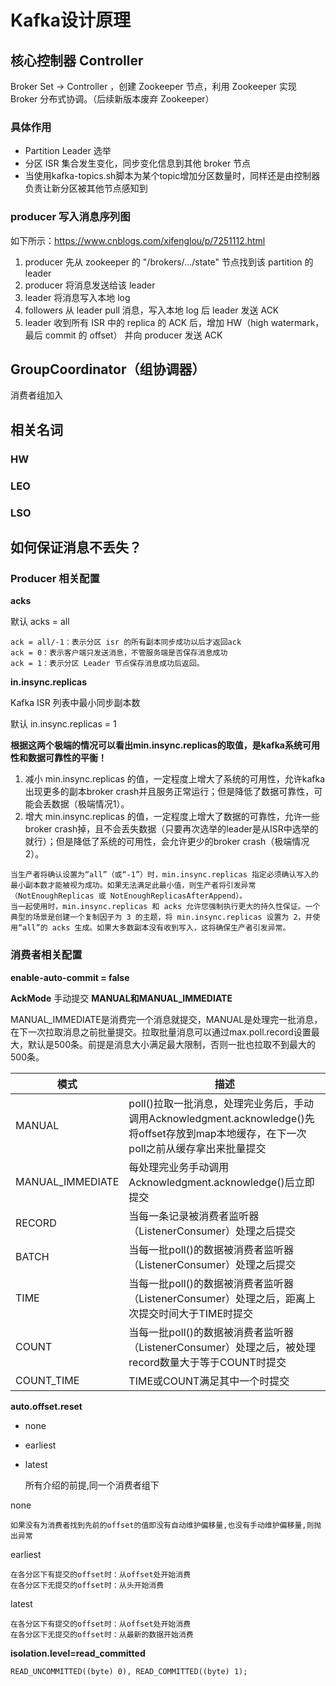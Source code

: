 # Kafka设计原理

## 核心控制器 Controller

Broker Set -> Controller ，创建 Zookeeper 节点，利用 Zookeeper 实现 Broker 分布式协调。（后续新版本废弃 Zookeeper）

### 具体作用

* Partition Leader 选举
* 分区 ISR 集合发生变化，同步变化信息到其他 broker 节点
* 当使用kafka-topics.sh脚本为某个topic增加分区数量时，同样还是由控制器负责让新分区被其他节点感知到

### producer 写入消息序列图
如下所示：https://www.cnblogs.com/xifenglou/p/7251112.html
1. producer 先从 zookeeper 的 "/brokers/.../state" 节点找到该 partition 的 leader
2. producer 将消息发送给该 leader
3. leader 将消息写入本地 log
4. followers 从 leader pull 消息，写入本地 log 后 leader 发送 ACK
5. leader 收到所有 ISR 中的 replica 的 ACK 后，增加 HW（high watermark，最后 commit 的 offset） 并向 producer 发送 ACK

## GroupCoordinator（组协调器）

消费者组加入

## 相关名词

### HW

### LEO

### LSO



## 如何保证消息不丢失？

### Producer 相关配置

**acks**

默认 acks = all

```
ack = all/-1：表示分区 isr 的所有副本同步成功以后才返回ack
ack = 0：表示客户端只发送消息，不管服务端是否保存消息成功
ack = 1：表示分区 Leader 节点保存消息成功后返回。
```



**in.insync.replicas**

Kafka ISR 列表中最小同步副本数

默认 in.insync.replicas = 1

**根据这两个极端的情况可以看出min.insync.replicas的取值，是kafka系统可用性和数据可靠性的平衡！**

1. 减小 min.insync.replicas 的值，一定程度上增大了系统的可用性，允许kafka出现更多的副本broker crash并且服务正常运行；但是降低了数据可靠性，可能会丢数据（极端情况1）。
2. 增大 min.insync.replicas 的值，一定程度上增大了数据的可靠性，允许一些broker crash掉，且不会丢失数据（只要再次选举的leader是从ISR中选举的就行）；但是降低了系统的可用性，会允许更少的broker crash（极端情况2）。

```
当生产者将确认设置为“all”（或“-1”）时，min.insync.replicas 指定必须确认写入的最小副本数才能被视为成功。如果无法满足此最小值，则生产者将引发异常（NotEnoughReplicas 或 NotEnoughReplicasAfterAppend）。
当一起使用时，min.insync.replicas 和 acks 允许您强制执行更大的持久性保证。一个典型的场景是创建一个复制因子为 3 的主题，将 min.insync.replicas 设置为 2，并使用“all”的 acks 生成。如果大多数副本没有收到写入，这将确保生产者引发异常。
```

### 消费者相关配置

**enable-auto-commit = false**

**AckMode** 手动提交 **MANUAL和MANUAL_IMMEDIATE**

MANUAL_IMMEDIATE是消费完一个消息就提交，MANUAL是处理完一批消息，在下一次拉取消息之前批量提交。拉取批量消息可以通过max.poll.record设置最大，默认是500条。前提是消息大小满足最大限制，否则一批也拉取不到最大的500条。

| 模式             | 描述                                                         |
| ---------------- | ------------------------------------------------------------ |
| MANUAL           | poll()拉取一批消息，处理完业务后，手动调用Acknowledgment.acknowledge()先将offset存放到map本地缓存，在下一次poll之前从缓存拿出来批量提交 |
| MANUAL_IMMEDIATE | 每处理完业务手动调用Acknowledgment.acknowledge()后立即提交   |
| RECORD           | 当每一条记录被消费者监听器（ListenerConsumer）处理之后提交   |
| BATCH            | 当每一批poll()的数据被消费者监听器（ListenerConsumer）处理之后提交 |
| TIME             | 当每一批poll()的数据被消费者监听器（ListenerConsumer）处理之后，距离上次提交时间大于TIME时提交 |
| COUNT            | 当每一批poll()的数据被消费者监听器（ListenerConsumer）处理之后，被处理record数量大于等于COUNT时提交 |
| COUNT_TIME       | TIME或COUNT满足其中一个时提交                                |

**auto.offset.reset**

* none
* earliest
* latest

	所有介绍的前提,同一个消费者组下

none

```
如果没有为消费者找到先前的offset的值即没有自动维护偏移量,也没有手动维护偏移量,则抛出异常
```

earliest

```
在各分区下有提交的offset时：从offset处开始消费
在各分区下无提交的offset时：从头开始消费
```

latest

```
在各分区下有提交的offset时：从offset处开始消费
在各分区下无提交的offset时：从最新的数据开始消费
```

**isolation.level=read_committed**

```
READ_UNCOMMITTED((byte) 0), READ_COMMITTED((byte) 1);
```

